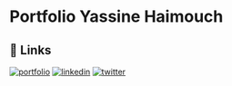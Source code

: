 # Portfolio Yassine Haimouch

## 🔗 Links
[![portfolio](https://img.shields.io/badge/portfolio-000?style=for-the-badge&logo=ko-fi&logoColor=white)](https://yassinehaimouch.me)
[![linkedin](https://img.shields.io/badge/linkedin-0A66C2?style=for-the-badge&logo=linkedin&logoColor=white)](https://www.linkedin.com/in/yassine-haimouch-aa311b199/)
[![twitter](https://img.shields.io/badge/twitter-1DA1F2?style=for-the-badge&logo=twitter&logoColor=white)](https://twitter.com/ocardist)

